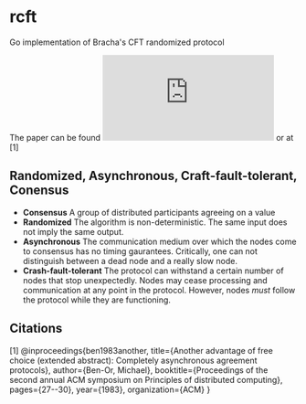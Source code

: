 # rcft
Go implementation of Bracha's CFT randomized protocol

The paper can be found ![here](https://zoo.cs.yale.edu/classes/cs426/2013/bib/bracha85asynchronous.pdf) or at [1]

## Randomized, Asynchronous, Craft-fault-tolerant, Conensus
- **Consensus** A group of distributed participants agreeing on a value
- **Randomized** The algorithm is non-deterministic. The same input does not imply the same output.
- **Asynchronous** The communication medium over which the nodes come to consensus has no timing gaurantees. Critically, one can not distinguish between a dead node and a really slow node.
- **Crash-fault-tolerant** The protocol can withstand a certain number of nodes that stop unexpectedly. Nodes may cease processing and communication at any point in the protocol. However, nodes *must* follow the protocol while they are functioning.

## Citations
[1] @inproceedings{ben1983another,
  title={Another advantage of free choice (extended abstract): Completely asynchronous agreement protocols},
  author={Ben-Or, Michael},
  booktitle={Proceedings of the second annual ACM symposium on Principles of distributed computing},
  pages={27--30},
  year={1983},
  organization={ACM}
}
